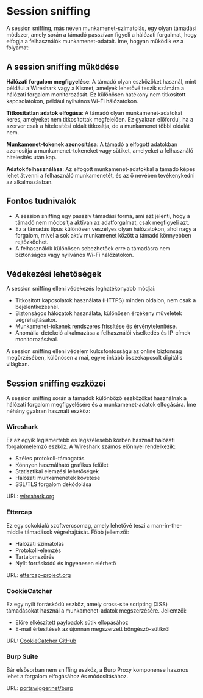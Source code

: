 # Session sniffing

A session sniffing, más néven munkamenet-szimatolás, egy olyan támadási módszer, amely során a támadó passzívan figyeli a hálózati forgalmat, hogy elfogja a felhasználók munkamenet-adatait. Íme, hogyan működik ez a folyamat:

## A session sniffing működése

**Hálózati forgalom megfigyelése**: A támadó olyan eszközöket használ, mint például a Wireshark vagy a Kismet, amelyek lehetővé teszik számára a hálózati forgalom monitorozását. Ez különösen hatékony nem titkosított kapcsolatokon, például nyilvános Wi-Fi hálózatokon.

**Titkosítatlan adatok elfogása**: A támadó olyan munkamenet-adatokat keres, amelyeket nem titkosítottak megfelelően. Ez gyakran előfordul, ha a szerver csak a hitelesítési oldalt titkosítja, de a munkamenet többi oldalát nem.

**Munkamenet-tokenek azonosítása**: A támadó a elfogott adatokban azonosítja a munkamenet-tokeneket vagy sütiket, amelyeket a felhasználó hitelesítés után kap.

**Adatok felhasználása**: Az elfogott munkamenet-adatokkal a támadó képes lehet átvenni a felhasználó munkamenetét, és az ő nevében tevékenykedni az alkalmazásban.

## Fontos tudnivalók

- A session sniffing egy passzív támadási forma, ami azt jelenti, hogy a támadó nem módosítja aktívan az adatforgalmat, csak megfigyeli azt.
- Ez a támadás típus különösen veszélyes olyan hálózatokon, ahol nagy a forgalom, mivel a sok aktív munkamenet között a támadó könnyebben rejtőzködhet.
- A felhasználók különösen sebezhetőek erre a támadásra nem biztonságos vagy nyilvános Wi-Fi hálózatokon.

## Védekezési lehetőségek

A session sniffing elleni védekezés leghatékonyabb módjai:

- Titkosított kapcsolatok használata (HTTPS) minden oldalon, nem csak a bejelentkezésnél.
- Biztonságos hálózatok használata, különösen érzékeny műveletek végrehajtásakor.
- Munkamenet-tokenek rendszeres frissítése és érvénytelenítése.
- Anomália-detekció alkalmazása a felhasználói viselkedés és IP-címek monitorozásával.

A session sniffing elleni védelem kulcsfontosságú az online biztonság megőrzésében, különösen a mai, egyre inkább összekapcsolt digitális világban.

## Session sniffing eszközei

A session sniffing során a támadók különböző eszközöket használnak a hálózati forgalom megfigyelésére és a munkamenet-adatok elfogására. Íme néhány gyakran használt eszköz:

### Wireshark

Ez az egyik legismertebb és legszélesebb körben használt hálózati forgalomelemző eszköz. A Wireshark számos előnnyel rendelkezik:

- Széles protokoll-támogatás
- Könnyen használható grafikus felület
- Statisztikai elemzési lehetőségek
- Hálózati munkamenetek követése
- SSL/TLS forgalom dekódolása

URL: [wireshark.org](https://www.wireshark.org)

### Ettercap

Ez egy sokoldalú szoftvercsomag, amely lehetővé teszi a man-in-the-middle támadások végrehajtását. Főbb jellemzői:

- Hálózati szimatolás
- Protokoll-elemzés
- Tartalomszűrés
- Nyílt forráskódú és ingyenesen elérhető

URL: [ettercap-project.org](https://www.ettercap-project.org)

### CookieCatcher

Ez egy nyílt forráskódú eszköz, amely cross-site scripting (XSS) támadásokat használ a munkamenet-adatok megszerzésére. Jellemzői:

- Előre elkészített payloadok sütik ellopásához
- E-mail értesítések az újonnan megszerzett böngésző-sütikről

URL: [CookieCatcher GitHub](https://github.com/DisK0nn3cT/CookieCatcher)

### Burp Suite

Bár elsősorban nem sniffing eszköz, a Burp Proxy komponense hasznos lehet a forgalom elfogásához és módosításához.

URL: [portswigger.net/burp](https://portswigger.net/burp)